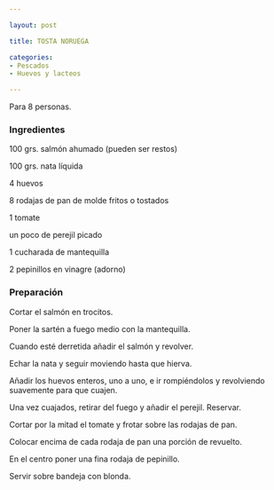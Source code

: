 ```yaml
---

layout: post

title: TOSTA NORUEGA

categories:
- Pescados
- Huevos y lacteos

---
```


Para 8 personas.

<h3>Ingredientes</h3>

100 grs. salmón ahumado (pueden ser restos)

100 grs. nata líquida

4 huevos

8 rodajas de pan de molde fritos o tostados

1 tomate

un poco de perejil picado

1 cucharada de mantequilla

2 pepinillos en vinagre (adorno)

<h3>Preparación</h3>

Cortar el salmón en trocitos.

Poner la sartén a fuego medio con la mantequilla.

Cuando esté derretida añadir el salmón y revolver.

Echar la nata y seguir moviendo hasta que hierva.

Añadir los huevos enteros, uno a uno, e ir rompiéndolos y revolviendo suavemente para que cuajen.

Una vez cuajados, retirar del fuego y añadir el perejil. Reservar.

Cortar por la mitad el tomate y frotar sobre las rodajas de pan.

Colocar encima de cada rodaja de pan una porción de revuelto.

En el centro poner una fina rodaja de pepinillo.

Servir sobre bandeja con blonda.